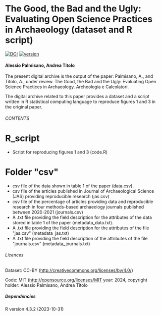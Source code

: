 
# The Good, the Bad and the Ugly: Evaluating Open Science Practices in Archaeology (dataset and R script) 
[![DOI](https://zenodo.org/badge/786521478.svg)](https://zenodo.org/doi/10.5281/zenodo.10971325)
[![version](https://img.shields.io/badge/version-2.0-cyan.svg)](https://github.com/apalmisano82/Open_Science)

#### Alessio Palmisano, Andrea Titolo

The present digital archive is the output of the paper: Palmisano, A., and Titolo, A., under review. The Good, the Bad and the Ugly: Evaluating Open Science Practices in Archaeology. Archeologia e Calcolatori. 

The digital archive related to this paper provides a dataset and a script written in R statistical computing language to reproduce figures 1 and 3 in the original paper. 

###### CONTENTS ######

# R_script
* Script for reproducing figures 1 and 3 (code.R) 

# Folder "csv"
* csv file of the data shown in table 1 of the paper (data.csv).
* csv file of the articles published in Journal of Archaeological Science (JAS) providing reproducible research (jas.csv)
* csv file of the percentage of articles providing data and reproducible research in four methods-based archaeology journals published between 2020-2021 (journals.csv)
* A .txt file providing the field description for the attributes of the data stored in table 1 of the paper (metadata_data.txt).
* A .txt file providing the field description for the attributes of the file "jas.csv" (metadata_jas.txt)
* A .txt file providing the field description of the attributes of the file "journals.csv" (metadata_journals.txt)

###### Licences
Dataset: CC-BY (http://creativecommons.org/licenses/by/4.0/)

Code: MIT (http://opensource.org/licenses/MIT year: 2024, copyright holder: Alessio Palmisano, Andrea Titolo

##### Dependencies
R version 4.3.2 (2023-10-31)
